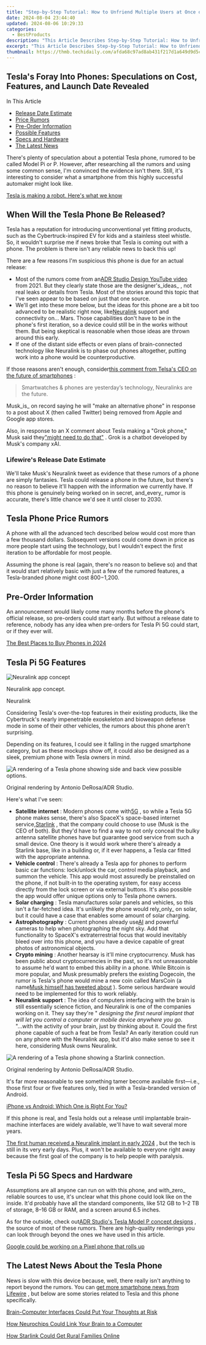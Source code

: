 ```yaml
---
title: "Step-by-Step Tutorial: How to Unfriend Multiple Users at Once on Snapchat"
date: 2024-08-04 23:44:40
updated: 2024-08-06 10:29:33
categories:
  - BestProducts
description: "This Article Describes Step-by-Step Tutorial: How to Unfriend Multiple Users at Once on Snapchat"
excerpt: "This Article Describes Step-by-Step Tutorial: How to Unfriend Multiple Users at Once on Snapchat"
thumbnail: https://thmb.techidaily.com/afda68c97ad8ab431f217d1a649d9d5c1081b7b5e12422de4ab2672dba23567f.jpg
---
```


## Tesla's Foray Into Phones: Speculations on Cost, Features, and Launch Date Revealed

 In This Article

* [Release Date Estimate](https://www.lifewire.com/#toc-when-will-the-tesla-phone-be-released)
* [Price Rumors](https://www.lifewire.com/#toc-tesla-phone-price-rumors)
* [Pre-Order Information](https://www.lifewire.com/#toc-pre-order-information)
* [Possible Features](https://www.lifewire.com/#toc-tesla-pi-5g-features)
* [Specs and Hardware](https://www.lifewire.com/#toc-tesla-pi-5g-specs-and-hardware)
* [The Latest News](https://www.lifewire.com/#toc-the-latest-news-about-the-tesla-phone)

 There's plenty of speculation about a potential Tesla phone, rumored to be called Model Pi or P. However, after researching all the rumors and using some common sense, I'm convinced the evidence isn't there. Still, it's interesting to consider what a smartphone from this highly successful automaker might look like.  

[Tesla is making a robot. Here's what we know](https://www.lifewire.com/tesla-robot-news-and-rumors-6265340)

## When Will the Tesla Phone Be Released?

 Tesla has a reputation for introducing unconventional yet fitting products, such as the Cybertruck-inspired EV for kids and a stainless steel whistle. So, it wouldn't surprise me if news broke that Tesla is coming out with a phone. The problem is there isn't any reliable news to back this up!

 There are a few reasons I'm suspicious this phone is due for an actual release:

* Most of the rumors come from an[ADR Studio Design YouTube video](https://www.youtube.com/watch?v=f1H4JOsv-o0) from 2021\. But they clearly state those are the designer's_ideas_ , not real leaks or details from Tesla. Most of the stories around this topic that I've seen appear to be based on just that one source.
* We'll get into these more below, but the ideas for this phone are a bit too advanced to be realistic right now, like[Neuralink](https://www.lifewire.com/what-is-neuralink-8631427) support and connectivity on... Mars. Those capabilities don't have to be in the phone's first iteration, so a device could still be in the works without them. But being skeptical is reasonable when those ideas are thrown around this early.
* If one of the distant side effects or even plans of brain-connected technology like Neuralink is to phase out phones altogether, putting work into a phone would be counterproductive.

 If those reasons aren't enough, consider[this comment from Telsa's CEO on the future of smartphones](https://twitter.com/elonmusk/status/1305570412349321216?s=20) :

> Smartwatches & phones are yesterday’s technology, Neuralinks are the future.  

 Musk_is_ on record saying he will "make an alternative phone" in response to a post about X (then called Twitter) being removed from Apple and Google app stores.

 Also, in response to an X comment about Tesla making a "Grok phone," Musk said they["might need to do that"](https://twitter.com/elonmusk/status/1800263542416838698) . Grok is a chatbot developed by Musk's company xAI.

### Lifewire's Release Date Estimate

 We'll take Musk's Neuralink tweet as evidence that these rumors of a phone are simply fantasies. Tesla could release a phone in the future, but there's no reason to believe it'll happen with the information we currently have. If this phone is genuinely being worked on in secret, and_every_ rumor is accurate, there's little chance we'd see it until closer to 2030.

## Tesla Phone Price Rumors

 A phone with all the advanced tech described below would cost more than a few thousand dollars. Subsequent versions could come down in price as more people start using the technology, but I wouldn't expect the first iteration to be affordable for most people.

 Assuming the phone is real (again, there's no reason to believe so) and that it would start relatively basic with just a few of the rumored features, a Tesla-branded phone might cost $800-$1,200.  

## Pre-Order Information

 An announcement would likely come many months before the phone's official release, so pre-orders could start early. But without a release date to reference, nobody has any idea when pre-orders for Tesla Pi 5G could start, or if they ever will.  

[The Best Places to Buy Phones in 2024](https://www.lifewire.com/best-places-to-buy-cell-phones-580000)

## Tesla Pi 5G Features

![Neuralink app concept](https://www.lifewire.com/thmb/xQCIirmyJFPdLonHJ9HAow7NHxQ=/960x0/filters:no_upscale():max_bytes(200000):strip_icc():format(webp)/neuralink-app-b4094844b5f64f338355f6007b6b4de5.png)

Neuralink app concept.

Neuralink

 Considering Tesla's over-the-top features in their existing products, like the Cybertruck's nearly impenetrable exoskeleton and bioweapon defense mode in some of their other vehicles, the rumors about this phone aren't surprising.

 Depending on its features, I could see it falling in the rugged smartphone category, but as these mockups show off, it could also be designed as a sleek, premium phone with Tesla owners in mind.

![A rendering of a Tesla phone showing side and back view possible options.](https://www.lifewire.com/thmb/T3YzjgVKJ2U6jsBr5l0_ZJXG_M4=/960x0/filters:no_upscale():max_bytes(200000):strip_icc():format(webp)/Teslaphonerenderingsideandbackview_AntonioDeRosa_ADRStudio-e696473bff454836a145b8adf45ac321.jpg)

 Original rendering by Antonio DeRosa/ADR Studio.

 Here's what I've seen:

* **Satellite internet** : Modern phones come with[5G](https://www.lifewire.com/5g-wireless-4155905) , so while a Tesla 5G phone makes sense, there's also SpaceX's space-based internet service,[Starlink](https://www.starlink.com/) , that the company could choose to use (Musk is the CEO of both). But they'd have to find a way to not only conceal the bulky antenna satellite phones have but guarantee good service from such a small device. One theory is it would work where there's already a Starlink base, like in a building or, if it ever happens, a Tesla car fitted with the appropriate antenna.
* **Vehicle control** : There's already a Tesla app for phones to perform basic car functions: lock/unlock the car, control media playback, and summon the vehicle. This app would most assuredly be preinstalled on the phone, if not built-in to the operating system, for easy access directly from the lock screen or via external buttons. It's also possible the app would offer unique options only to Tesla phone owners.
* **Solar charging** : Tesla manufactures solar panels and vehicles, so this isn't a far-fetched idea. It's unlikely the phone would rely_only_ on solar, but it could have a case that enables some amount of solar charging.
* **Astrophotography** : Current phones already use[AI](https://www.lifewire.com/what-is-artificial-intelligence-5119206) and powerful cameras to help when photographing the night sky. Add that functionality to SpaceX's extraterrestrial focus that would inevitably bleed over into this phone, and you have a device capable of great photos of astronomical objects.
* **Crypto mining** : Another hearsay is it'll mine cryptocurrency. Musk has been public about cryptocurrencies in the past, so it's not unreasonable to assume he'd want to embed this ability in a phone. While Bitcoin is more popular, and Musk presumably prefers the existing Dogecoin, the rumor is Tesla's phone would mine a new coin called MarsCoin (a name[Musk himself has tweeted about](https://twitter.com/elonmusk/status/1361709250561642498) ). Some serious hardware would need to be implemented for this to work reliably.
* **Neuralink support** : The idea of computers interfacing with the brain is still essentially science fiction, and Neuralink is one of the companies working on it. They say they're " _designing the first neural implant that will let you control a computer or mobile device anywhere you go._ "...with the activity of your brain, just by thinking about it. Could the first phone capable of such a feat be from Tesla? An early iteration could run on any phone with the Neuralink app, but it'd also make sense to see it here, considering Musk owns Neuralink.

![A rendering of a Tesla phone showing a Starlink connection.](https://www.lifewire.com/thmb/ffsaEkaf8AxE24i6LwAW-5L12qs=/960x0/filters:no_upscale():max_bytes(200000):strip_icc():format(webp)/TeslaStarlinkrendering_AntonioDeRosa_ADRStudio-29b07628742f4a41a29a462c699c0ccd.jpg)

 Original rendering by Antonio DeRosa/ADR Studio.

 It's far more reasonable to see something tamer become available first—i.e., those first four or five features only, tied in with a Tesla-branded version of Android.

[iPhone vs Android: Which One is Right For You?](https://www.lifewire.com/iphone-vs-android-best-smartphone-2000309)

 If this phone is real, and Tesla holds out a release until implantable brain-machine interfaces are widely available, we'll have to wait several more years.

[The first human received a Neuralink implant in early 2024](https://twitter.com/elonmusk/status/1752098683024220632) , but the tech is still in its very early days. Plus, it won't be available to everyone right away because the first goal of the company is to help people with paralysis.

## Tesla Pi 5G Specs and Hardware

 Assumptions are all anyone can run on with this phone, and with_zero_ reliable sources to use, it's unclear what this phone could look like on the inside. It'd probably have all the standard components, like 512 GB to 1–2 TB of storage, 8–16 GB or RAM, and a screen around 6.5 inches.

 As for the outside, check out[ADR Studio's Tesla Model P concept designs](https://www.adrstudio.io/portfolio/tesla-model-p) , the source of most of these rumors. There are high-quality renderings you can look through beyond the ones we have used in this article.

[Google could be working on a Pixel phone that rolls up](https://www.lifewire.com/rollable-google-pixel-5188468)

## The Latest News About the Tesla Phone

 News is slow with this device because, well, there really isn't anything to report beyond the rumors. You can [get more smartphone news from Lifewire](https://www.lifewire.com/mobile-phones-4781509) , but below are some stories related to Tesla and this phone specifically.  

[Brain-Computer Interfaces Could Put Your Thoughts at Risk](https://www.lifewire.com/brain-computer-interfaces-could-put-your-thoughts-at-risk-5222615)

[How Neurochips Could Link Your Brain to a Computer](https://www.lifewire.com/how-neurochips-could-link-your-brain-to-a-computer-5201374)

[How Starlink Could Get Rural Families Online](https://www.lifewire.com/how-starlink-could-get-rural-families-online-5100889)


<ins class="adsbygoogle"
     style="display:block"
     data-ad-format="autorelaxed"
     data-ad-client="ca-pub-7571918770474297"
     data-ad-slot="1223367746"></ins>



<ins class="adsbygoogle"
     style="display:block"
     data-ad-client="ca-pub-7571918770474297"
     data-ad-slot="8358498916"
     data-ad-format="auto"
     data-full-width-responsive="true"></ins>
